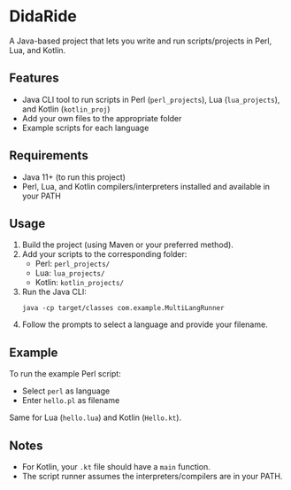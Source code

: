 # DidaRide

A Java-based project that lets you write and run scripts/projects in Perl, Lua, and Kotlin.

## Features

- Java CLI tool to run scripts in Perl (`perl_projects`), Lua (`lua_projects`), and Kotlin (`kotlin_proj`)
- Add your own files to the appropriate folder
- Example scripts for each language

## Requirements

- Java 11+ (to run this project)
- Perl, Lua, and Kotlin compilers/interpreters installed and available in your PATH

## Usage

1. Build the project (using Maven or your preferred method).
2. Add your scripts to the corresponding folder:
    - Perl: `perl_projects/`
    - Lua: `lua_projects/`
    - Kotlin: `kotlin_projects/`
3. Run the Java CLI:
    ```
    java -cp target/classes com.example.MultiLangRunner
    ```
4. Follow the prompts to select a language and provide your filename.

## Example

To run the example Perl script:
- Select `perl` as language
- Enter `hello.pl` as filename

Same for Lua (`hello.lua`) and Kotlin (`Hello.kt`).

## Notes

- For Kotlin, your `.kt` file should have a `main` function.
- The script runner assumes the interpreters/compilers are in your PATH.
